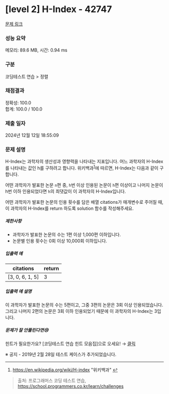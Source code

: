 # [level 2] H-Index - 42747 

[문제 링크](https://school.programmers.co.kr/learn/courses/30/lessons/42747) 

### 성능 요약

메모리: 89.6 MB, 시간: 0.94 ms

### 구분

코딩테스트 연습 > 정렬

### 채점결과

정확성: 100.0<br/>합계: 100.0 / 100.0

### 제출 일자

2024년 12월 12일 18:55:09

### 문제 설명

<p>H-Index는 과학자의 생산성과 영향력을 나타내는 지표입니다. 어느 과학자의 H-Index를 나타내는 값인 h를 구하려고 합니다. 위키백과<sup id="fnref1"><a href="#fn1">1</a></sup>에 따르면, H-Index는 다음과 같이 구합니다.</p>

<p>어떤 과학자가 발표한 논문 <code>n</code>편 중, <code>h</code>번 이상 인용된 논문이 <code>h</code>편 이상이고 나머지 논문이 h번 이하 인용되었다면 <code>h</code>의 최댓값이 이 과학자의 H-Index입니다.</p>

<p>어떤 과학자가 발표한 논문의 인용 횟수를 담은 배열 citations가 매개변수로 주어질 때, 이 과학자의 H-Index를 return 하도록 solution 함수를 작성해주세요.</p>

<h5>제한사항</h5>

<ul>
<li>과학자가 발표한 논문의 수는 1편 이상 1,000편 이하입니다.</li>
<li>논문별 인용 횟수는 0회 이상 10,000회 이하입니다.</li>
</ul>

<h5>입출력 예</h5>
<table class="table">
        <thead><tr>
<th>citations</th>
<th>return</th>
</tr>
</thead>
        <tbody><tr>
<td>[3, 0, 6, 1, 5]</td>
<td>3</td>
</tr>
</tbody>
      </table>
<h5>입출력 예 설명</h5>

<p>이 과학자가 발표한 논문의 수는 5편이고, 그중 3편의 논문은 3회 이상 인용되었습니다. 그리고 나머지 2편의 논문은 3회 이하 인용되었기 때문에 이 과학자의 H-Index는 3입니다.</p>

<h5>문제가 잘 안풀린다면😢</h5>

<p>힌트가 필요한가요? [코딩테스트 연습 힌트 모음집]으로 오세요! → <a href="https://school.programmers.co.kr/learn/courses/14743?itm_content=lesson42747" target="_blank" rel="noopener">클릭</a></p>

<p>※ 공지 - 2019년 2월 28일 테스트 케이스가 추가되었습니다.</p>

<div class="footnotes">
<hr>
<ol>

<li id="fn1">
<p><a href="https://en.wikipedia.org/wiki/H-index" target="_blank" rel="noopener">https://en.wikipedia.org/wiki/H-index</a> "위키백과"&nbsp;<a href="#fnref1">↩</a></p>
</li>

</ol>
</div>


> 출처: 프로그래머스 코딩 테스트 연습, https://school.programmers.co.kr/learn/challenges